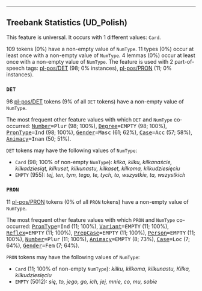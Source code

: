 

--------------------------------------------------------------------------------

## Treebank Statistics (UD_Polish)

This feature is universal.
It occurs with 1 different values: `Card`.

109 tokens (0%) have a non-empty value of `NumType`.
11 types (0%) occur at least once with a non-empty value of `NumType`.
4 lemmas (0%) occur at least once with a non-empty value of `NumType`.
The feature is used with 2 part-of-speech tags: [pl-pos/DET]() (98; 0% instances), [pl-pos/PRON]() (11; 0% instances).

### `DET`

98 [pl-pos/DET]() tokens (9% of all `DET` tokens) have a non-empty value of `NumType`.

The most frequent other feature values with which `DET` and `NumType` co-occurred: <tt><a href="Number.html">Number</a>=Plur</tt> (98; 100%), <tt><a href="Degree.html">Degree</a>=EMPTY</tt> (98; 100%), <tt><a href="PronType.html">PronType</a>=Ind</tt> (98; 100%), <tt><a href="Gender.html">Gender</a>=Masc</tt> (61; 62%), <tt><a href="Case.html">Case</a>=Acc</tt> (57; 58%), <tt><a href="Animacy.html">Animacy</a>=Inan</tt> (50; 51%).

`DET` tokens may have the following values of `NumType`:

* `Card` (98; 100% of non-empty `NumType`): <em>kilka, kilku, kilkanaście, kilkadziesiąt, kilkuset, kilkunastu, kilkaset, kilkoma, kilkudziesięciu</em>
* `EMPTY` (955): <em>tej, ten, tym, tego, te, tych, to, wszystkie, ta, wszystkich</em>

### `PRON`

11 [pl-pos/PRON]() tokens (0% of all `PRON` tokens) have a non-empty value of `NumType`.

The most frequent other feature values with which `PRON` and `NumType` co-occurred: <tt><a href="PronType.html">PronType</a>=Ind</tt> (11; 100%), <tt><a href="Variant.html">Variant</a>=EMPTY</tt> (11; 100%), <tt><a href="Reflex.html">Reflex</a>=EMPTY</tt> (11; 100%), <tt><a href="PrepCase.html">PrepCase</a>=EMPTY</tt> (11; 100%), <tt><a href="Person.html">Person</a>=EMPTY</tt> (11; 100%), <tt><a href="Number.html">Number</a>=Plur</tt> (11; 100%), <tt><a href="Animacy.html">Animacy</a>=EMPTY</tt> (8; 73%), <tt><a href="Case.html">Case</a>=Loc</tt> (7; 64%), <tt><a href="Gender.html">Gender</a>=Fem</tt> (7; 64%).

`PRON` tokens may have the following values of `NumType`:

* `Card` (11; 100% of non-empty `NumType`): <em>kilku, kilkoma, kilkunastu, Kilka, kilkudziesięciu</em>
* `EMPTY` (5012): <em>się, to, jego, go, ich, jej, mnie, co, mu, sobie</em>

